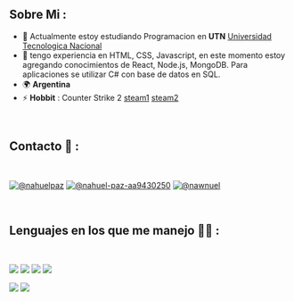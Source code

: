 ## Sobre Mi :

- 🏢 Actualmente estoy estudiando Programacion en **UTN** [Universidad Tecnologica Nacional](https://www.frt.utn.edu.ar/)
- 🏢 tengo experiencia en HTML, CSS, Javascript, en este momento estoy agregando conocimientos de React, Node.js, MongoDB. Para aplicaciones se utilizar C# con base de datos en SQL.
- 🌍 **Argentina**
- ⚡ **Hobbit** : Counter Strike 2 [steam1](https://steamcommunity.com/id/nahuko) [steam2](https://steamcommunity.com/id/nawnet)

<br>

## Contacto 📱 :

<br>

[![@nahuelpaz](https://img.icons8.com/fluency/48/000000/instagram-new.png "@nahuelpaz")](https://www.instagram.com/nahuelpaz/) [![@nahuel-paz-aa9430250](https://img.icons8.com/fluency/48/000000/linkedin.png "@nahuel-paz-aa9430250")](https://www.linkedin.com/in/nahuel-paz-aa9430250/) [![@nawnuel](https://img.icons8.com/fluency/48/000000/twitter-squared.png "@nawnuel")](https://twitter.com/nawnuel)

<br>

## Lenguajes en los que me manejo 🧑‍💻 :

<br>

<img src="https://img.icons8.com/color/48/000000/html-5--v1.png"/> <img src="https://img.icons8.com/color/48/000000/css3.png"/> <img src="https://img.icons8.com/color/48/000000/javascript--v1.png"/> <img src="https://img.icons8.com/office/48/000000/react.png"/> 

 <img src="https://img.icons8.com/color/48/000000/sql.png"/> <img src="https://img.icons8.com/color/48/000000/mongodb.png"/> 


<br>

